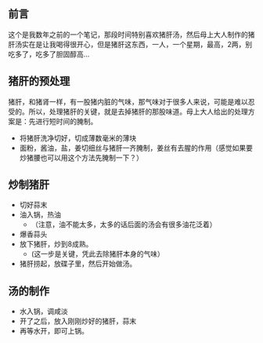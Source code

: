 ## 前言
这个是我数年之前的一个笔记，那段时间特别喜欢猪肝汤，然后母上大人制作的猪肝汤实在是让我喝得很开心，但是猪肝这东西，一人，一个星期，最高，2两，别吃多了，吃多了胆固醇高... 

## 猪肝的预处理
猪肝，和猪肾一样，有一股猪内脏的气味，那气味对于很多人来说，可能是难以忍受的。所以，处理猪肝的关键，就是去掉猪肝的那股味道。母上大人给出的处理方案是：先进行短时间的腌制。

 - 将猪肝洗净切好，切成薄数毫米的薄块 
 - 面粉，酱油，盐，姜切细丝与猪肝一齐腌制，姜丝有去腥的作用（感觉如果要炒猪腰也可以用这个方法先腌制一下？）

## 炒制猪肝
 - 切好蒜末
 - 油入锅，热油
     - （注意，油不能太多，太多的话后面的汤会有很多油花泛着）
 - 爆香蒜头
 - 放下猪肝，炒到8成熟。
     - (这一步是关键，凭此去除猪肝本身的气味）
 - 猪肝捞起，放碟子里，然后开始做汤。

## 汤的制作
 - 水入锅，调咸淡
 - 开了之后，放入刚刚炒好的猪肝，蒜末
 - 再等水开，即可上锅。 
 
 